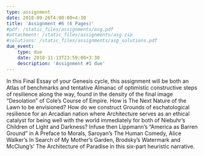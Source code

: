 ```yaml
---
type: assignment
date: 2018-09-26T4:00:00+4:30
title: 'Assignment #6 (6 Pages)'
#pdf: /static_files/assignments/asg.pdf
#attachment: /static_files/assignments/asg.zip
#solutions: /static_files/assignments/asg_solutions.pdf
due_event: 
    type: due
    date: 2018-11-13T23:59:00+3:30
    description: 'Assignment #1 due'
---
```

In this Final Essay of your Genesis cycle, this assignment will be both an Atlas of benchmarks and tentative Almanac of optimistic constructive steps of resilience along the way, found in the density of the final image “Desolation” of Cole’s Course of Empire. How is The Next Nature of the Lawn to be envisioned? How do we construct Grounds of eschatological resilience for an Arcadian nation where Architecture serves as an ethical catalyst for being well with the world immediately for both of Niebuhr’s Children of Light and Darkness? Infuse then Lippmann’s “America as Barren Ground” in A Preface to Morals, Saroyan’s The Human Comedy, Alice Walker’s In Search of My Mother’s Garden, Brodsky’s Watermark and McClung’s’ The Architecture of Paradise in this six-part heuristic narrative.